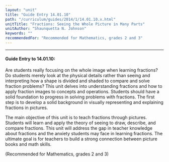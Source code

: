 ```yaml
---
layout: "unit"
title: "Guide Entry 14.01.10"
path: "/curriculum/guides/2014/1/14.01.10.x.html"
unitTitle: "Fractions: Seeing the Whole Picture in Many Parts"
unitAuthor: "Shaunquetta N. Johnson"
keywords: ""
recommendedFor: "Recommended for Mathematics, grades 2 and 3"
---
```

<body>
<hr/>
 <h4>
  Guide Entry to 14.01.10:
 </h4>
 <p>
  Are students really focusing on the whole image when learning fractions? Do students merely look at the physical details rather than seeing and interpreting how a shape is divided and shaded to compare and solve fraction problems? This unit delves into understanding fractions and how to apply fraction images to concepts and operations. Students should have a solid foundation to progress in solving problems with fractions. The first step is to develop a solid background in visually representing and explaining fractions in pictures.
 </p>
<p>
  The main objective of this unit is to teach fractions through pictures. Students will learn and apply the theory of seeing to draw, describe, and compare fractions. This unit will address the gap in teacher knowledge about fractions and the anxiety students may face in learning fractions. The ultimate goal is for teachers to build a strong connection between picture books and math skills.
 </p>
<p>
  (Recommended for Mathematics, grades 2 and 3)
  <b>
  </b>
 </p>





</body>